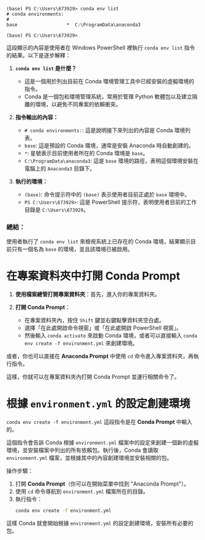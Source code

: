 


```
(base) PS C:\Users\673929> conda env list
# conda environments:
#
base                  *  C:\ProgramData\anaconda3

(base) PS C:\Users\673929>
```

這段顯示的內容是使用者在 Windows PowerShell 裡執行 `conda env list` 指令的結果。以下是逐步解釋：

1. **`conda env list` 是什麼？**
   - 這是一個用於列出目前在 Conda 環境管理工具中已經安裝的虛擬環境的指令。
   - Conda 是一個包和環境管理系統，常用於管理 Python 軟體包以及建立隔離的環境，以避免不同專案的依賴衝突。

2. **指令輸出的內容：**
   - `# conda environments:`: 這是說明接下來列出的內容是 Conda 環境列表。
   - `base`: 這是預設的 Conda 環境，通常是安裝 Anaconda 時自動創建的。
   - `*`: 星號表示目前使用者所在的 Conda 環境是 `base`。
   - `C:\ProgramData\anaconda3`: 這是 `base` 環境的路徑，表明這個環境安裝在電腦上的 `Anaconda3` 目錄下。

3. **執行的環境：**
   - `(base)`: 命令提示符中的 `(base)` 表示使用者目前正處於 `base` 環境中。
   - `PS C:\Users\673929>`: 這是 PowerShell 提示符，表明使用者目前的工作目錄是 `C:\Users\673929`。

### 總結：
使用者執行了 `conda env list` 來檢視系統上已存在的 Conda 環境，結果顯示目前只有一個名為 `base` 的環境，並且該環境已被啟用。



# 在專案資料夾中打開 **Conda Prompt**

1. **使用檔案總管打開專案資料夾**：首先，進入你的專案資料夾。
   
2. **打開 Conda Prompt**：
   - 在專案資料夾內，按住 `Shift` 鍵並右鍵點擊資料夾空白處。
   - 選擇「在此處開啟命令視窗」或「在此處開啟 PowerShell 視窗」。
   - 然後輸入 `conda activate` 來啟動 Conda 環境，或者可以直接輸入 `conda env create -f environment.yml` 來創建環境。

或者，你也可以直接在 **Anaconda Prompt** 中使用 `cd` 命令進入專案資料夾，再執行指令。

這樣，你就可以在專案資料夾內打開 Conda Prompt 並運行相關命令了。

# 根據 `environment.yml` 的設定創建環境

`conda env create -f environment.yml` 這段指令是在 **Conda Prompt** 中輸入的。

這個指令會告訴 Conda 根據 `environment.yml` 檔案中的設定來創建一個新的虛擬環境，並安裝檔案中列出的所有依賴包。執行後，Conda 會讀取 `environment.yml` 檔案，並根據其中的內容創建環境並安裝相關的包。

操作步驟：
1. 打開 **Conda Prompt**（你可以在開始菜單中找到 "Anaconda Prompt"）。
2. 使用 `cd` 命令導航到 `environment.yml` 檔案所在的目錄。
3. 執行指令：
   ```bash
   conda env create -f environment.yml
   ```

這樣 Conda 就會開始根據 `environment.yml` 的設定創建環境，安裝所有必要的包。





